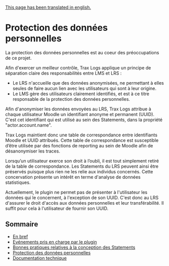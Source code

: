 [This page has been translated in english.](../en/privacy.md)

# Protection des données personnelles

La protection des données personnelles est au coeur des préoccupations de ce projet.

Afin d'exercer un meilleur contrôle, Trax Logs applique un principe de séparation claire des responsabilités entre LMS et LRS :
* Le LRS n'accueille que des données anonymisées, ne permettant à elles seules de faire aucun lien avec les utilisateurs qui sont à leur origine.
* Le LMS gère des utilisateurs clairement identifiés, et est à ce titre responsable de la protection des données personnelles.

Afin d'anonymiser les données envoyées au LRS, Trax Logs attribue à chaque utilisateur Moodle un identifiant anonyme et permanent (UUID).
C'est cet identifiant qui est utilisé au sein des Statements, dans la propriété "actor.account.name". 

Trax Logs maintient donc une table de correspondance entre identifiants Moodle et UUID attribués. 
Cette table de correspondance est susceptible d’être utilisée par des fonctions de reporting au sein de Moodle afin de désanonymiser les traces.

Lorsqu’un utilisateur exerce son droit à l’oubli, il est tout simplement retiré de la table de correspondance. 
Les Statements du LRS peuvent ainsi être préservés puisque plus rien ne les relie aux individus concernés.
Cette concervation présente un intérêt en terme d'analyse de données statistiques.

Actuellement, le plugin ne permet pas de présenter à l'utilisateur les données qui le concernent, à l'exception de son UUID.
C'est donc au LRS d'assurer le droit d'accès aux données personnelles et leur transférabilité.
Il suffit pour cela à l'utilisateur de fournir son UUID.


## Sommaire

* [En bref](README.md)
* [Evénements pris en charge par le plugin](events.md)
* [Bonnes pratiques relatives à la conception des Statements](best-practices.md)
* [Protection des données personnelles](privacy.md)
* [Documentation technique](tech.md)
